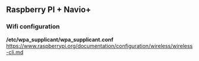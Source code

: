 
## Raspberry PI + Navio+

### Wifi configuration

**/etc/wpa_supplicant/wpa_supplicant.conf**
https://www.raspberrypi.org/documentation/configuration/wireless/wireless-cli.md

